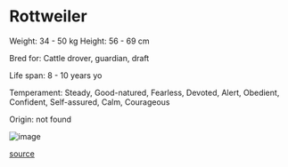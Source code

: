 # Rottweiler

Weight: 34 - 50 kg
Height: 56 - 69 cm

Bred for: Cattle drover, guardian, draft

Life span: 8 - 10 years yo

Temperament: Steady, Good-natured, Fearless, Devoted, Alert, Obedient, Confident, Self-assured, Calm, Courageous

Origin: not found

![image](https://cdn2.thedogapi.com/images/r1xXEgcNX_1280.jpg)

[source](https://api.thedogapi.com/v1/breeds/210)
